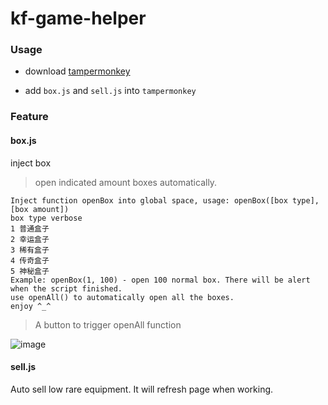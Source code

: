 # kf-game-helper

### Usage

* download [tampermonkey](http://tampermonkey.net/)

* add `box.js` and `sell.js` into `tampermonkey`

### Feature

#### box.js

inject box 

> open indicated amount boxes automatically.

```
Inject function openBox into global space, usage: openBox([box type], [box amount])
box type verbose
1 普通盒子
2 幸运盒子
3 稀有盒子
4 传奇盒子
5 神秘盒子
Example: openBox(1, 100) - open 100 normal box. There will be alert when the script finished.
use openAll() to automatically open all the boxes.
enjoy ^_^
```

> A button to trigger openAll function

![image](https://user-images.githubusercontent.com/9587680/44957163-83734d80-af01-11e8-8f2d-7b277dd17cf4.png)

#### sell.js

Auto sell low rare equipment. It will refresh page when working.
